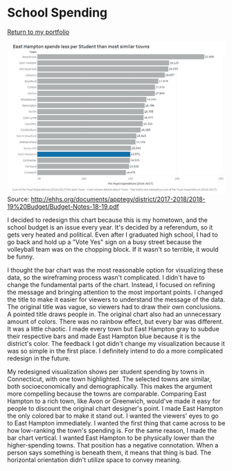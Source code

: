 # School Spending
[Return to my portfolio](https://demitrakourtzidis.github.io/portfolio/)

![School Spending](ehschools.png)
Source: http://ehhs.org/documents/apptegy/district/2017-2018/2018-19%20Budget/Budget-Notes-18-19.pdf

I decided to redesign this chart because this is my hometown, and the school budget is an issue every year. It's decided by a referendum, so it gets very heated and political. Even after I graduated high school, I had to go back and hold up a "Vote Yes" sign on a busy street because the volleyball team was on the chopping block. If it wasn't so terrible, it would be funny. 

I thought the bar chart was the most reasonable option for visualizing these data, so the wireframing process wasn't complicated. I didn't have to change the fundamental parts of the chart. Instead, I focused on refining the message and bringing attention to the most important points. I changed the title to make it easier for viewers to understand the message of the data. The original title was vague, so viewers had to draw their own conclusions. A pointed title draws people in. The original chart also had an unnecessary amount of colors. There was no rainbow effect, but every bar was different. It was a little chaotic. I made every town but East Hampton gray to subdue their respective bars and made East Hampton blue because it is the district's color. The feedback I got didn't change my visualization because it was so simple in the first place. I definitely intend to do a more complicated redesign in the future. 

My redesigned visualization shows per student spending by towns in Connecticut, with one town highlighted. The selected towns are similar, both socioeconomically and demographically. This makes the argument more compelling because the towns are comparable. Comparing East Hampton to a rich town, like Avon or Greenwich, would've made it easy for people to discount the original chart designer's point. I made East Hampton the only colored bar to make it stand out. I wanted the viewers' eyes to go to East Hampton immediately. I wanted the first thing that came across to be how low-ranking the town's spending is. For the same reason, I made the bar chart vertical. I wanted East Hampton to be physically lower than the higher-spending towns. That position has a negative connotation. When a person says something is beneath them, it means that thing is bad. The horizontal orientation didn't utilize space to convey meaning.
